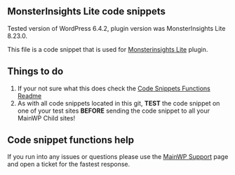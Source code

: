## MonsterInsights Lite code snippets

Tested version of WordPress 6.4.2, plugin version was MonsterInsights Lite 8.23.0.

This file is a code snippet that is used for [Monsterinsights Lite](https://wordpress.org/plugins/google-analytics-for-wordpress/) plugin. 

## Things to do

1. If your not sure what this does check the [Code Snippets Functions Readme](https://github.com/mainwp/Code-Snippets-Functions/blob/master/README.md)
2. As with all code snippets located in this git, **TEST** the code snippet on one of your test sites **BEFORE** sending the code snippet to all your MainWP Child sites!

## Code snippet functions help

If you run into any issues or questions please use the [MainWP Support](https://mainwp.com/support/) page and open a ticket for the fastest response.

